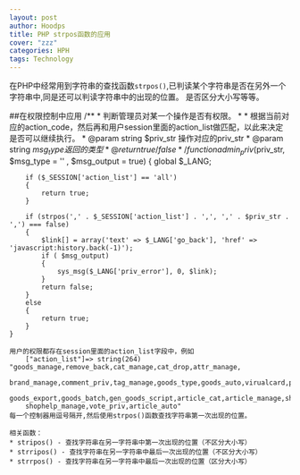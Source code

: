 ```yaml
---
layout: post
author: Hoodps
title: PHP strpos函数的应用
cover: "zzz"
categories: HPH
tags: Technology
---
```


在PHP中经常用到字符串的查找函数`strpos()`,已判读某个字符串是否在另外一个字符串中,同是还可以判读字符串中的出现的位置。
    是否区分大小写等等。

##在权限控制中应用
    /**
     * 判断管理员对某一个操作是否有权限。
     *
     * 根据当前对应的action_code，然后再和用户session里面的action_list做匹配，以此来决定是否可以继续执行。
     * @param     string    $priv_str    操作对应的priv_str
     * @param     string    $msg_type       返回的类型
     * @return true/false
     */
    function admin_priv($priv_str, $msg_type = '' , $msg_output = true)
    {
        global $_LANG;

        if ($_SESSION['action_list'] == 'all')
        {
            return true;
        }

        if (strpos(',' . $_SESSION['action_list'] . ',', ',' . $priv_str . ',') === false)
        {
            $link[] = array('text' => $_LANG['go_back'], 'href' => 'javascript:history.back(-1)');
            if ( $msg_output)
            {
                sys_msg($_LANG['priv_error'], 0, $link);
            }
            return false;
        }
        else
        {
            return true;
        }
    }

    用户的权限都存在session里面的action_list字段中，例如
        ["action_list"]=> string(264) "goods_manage,remove_back,cat_manage,cat_drop,attr_manage,
        brand_manage,comment_priv,tag_manage,goods_type,goods_auto,virualcard,picture_batch,
        goods_export,goods_batch,gen_goods_script,article_cat,article_manage,shopinfo_manage,
        shophelp_manage,vote_priv,article_auto" 
    每一个控制器用逗号隔开,然后使用strpos()函数查找字符串第一次出现的位置。

    相关函数：
    * stripos() - 查找字符串在另一字符串中第一次出现的位置（不区分大小写）
    * strripos() - 查找字符串在另一字符串中最后一次出现的位置（不区分大小写）
    * strrpos() - 查找字符串在另一字符串中最后一次出现的位置（区分大小写）














